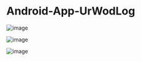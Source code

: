 # Android-App-UrWodLog







![image](https://user-images.githubusercontent.com/51094689/59883923-d70d3580-9373-11e9-99b6-f64d247f05ab.png)



![image](https://user-images.githubusercontent.com/51094689/59883968-fc9a3f00-9373-11e9-9d3f-0e74088576e5.png)



![image](https://user-images.githubusercontent.com/51094689/59884038-3c612680-9374-11e9-8a85-f56e650ff38f.png)
